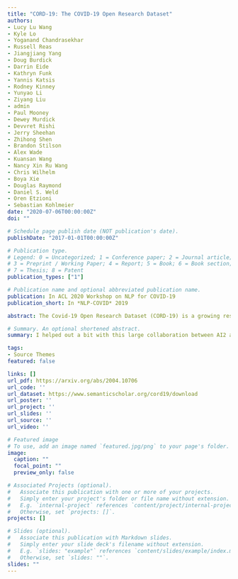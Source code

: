 ```yaml
---
title: "CORD-19: The COVID-19 Open Research Dataset"
authors:
- Lucy Lu Wang
- Kyle Lo
- Yoganand Chandrasekhar
- Russell Reas
- Jiangjiang Yang
- Doug Burdick
- Darrin Eide
- Kathryn Funk
- Yannis Katsis
- Rodney Kinney
- Yunyao Li
- Ziyang Liu
- admin
- Paul Mooney
- Dewey Murdick
- Devvret Rishi
- Jerry Sheehan
- Zhihong Shen
- Brandon Stilson
- Alex Wade
- Kuansan Wang
- Nancy Xin Ru Wang
- Chris Wilhelm
- Boya Xie
- Douglas Raymond
- Daniel S. Weld
- Oren Etzioni
- Sebastian Kohlmeier
date: "2020-07-06T00:00:00Z"
doi: ""

# Schedule page publish date (NOT publication's date).
publishDate: "2017-01-01T00:00:00Z"

# Publication type.
# Legend: 0 = Uncategorized; 1 = Conference paper; 2 = Journal article;
# 3 = Preprint / Working Paper; 4 = Report; 5 = Book; 6 = Book section;
# 7 = Thesis; 8 = Patent
publication_types: ["1"]

# Publication name and optional abbreviated publication name.
publication: In ACL 2020 Workshop on NLP for COVID-19
publication_short: In *NLP-COVID* 2019

abstract: The Covid-19 Open Research Dataset (CORD-19) is a growing resource of scientific papers on Covid-19 and related historical coronavirus research. CORD-19 is designed to facilitate the development of text mining and information retrieval systems over its rich collection of metadata and structured full text papers. Since its release, CORD-19 has been downloaded over 75K times and has served as the basis of many Covid-19 text mining and discovery systems. In this article, we describe the mechanics of dataset construction, highlighting challenges and key design decisions, provide an overview of how CORD-19 has been used, and preview tools and upcoming shared tasks built around the dataset. We hope this resource will continue to bring together the computing community, biomedical experts, and policy makers in the search for effective treatments and management policies for Covid-19.

# Summary. An optional shortened abstract.
summary: I helped out a bit with this large collaboration between AI2 and other institutions.

tags:
- Source Themes
featured: false

links: []
url_pdf: https://arxiv.org/abs/2004.10706
url_code: ''
url_dataset: https://www.semanticscholar.org/cord19/download
url_poster: ''
url_project: ''
url_slides: ''
url_source: ''
url_video: ''

# Featured image
# To use, add an image named `featured.jpg/png` to your page's folder. 
image:
  caption: ""
  focal_point: ""
  preview_only: false

# Associated Projects (optional).
#   Associate this publication with one or more of your projects.
#   Simply enter your project's folder or file name without extension.
#   E.g. `internal-project` references `content/project/internal-project/index.md`.
#   Otherwise, set `projects: []`.
projects: []

# Slides (optional).
#   Associate this publication with Markdown slides.
#   Simply enter your slide deck's filename without extension.
#   E.g. `slides: "example"` references `content/slides/example/index.md`.
#   Otherwise, set `slides: ""`.
slides: ""
---
```

